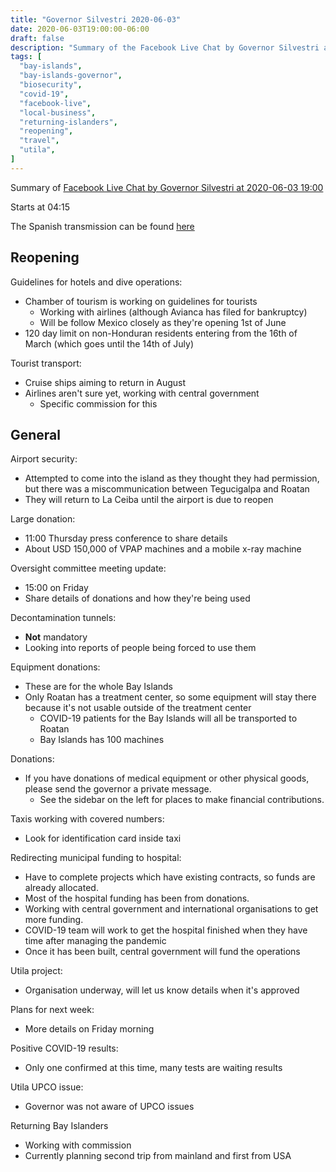 ```yaml
---
title: "Governor Silvestri 2020-06-03"
date: 2020-06-03T19:00:00-06:00
draft: false
description: "Summary of the Facebook Live Chat by Governor Silvestri at 2020-06-03 19:00"
tags: [
  "bay-islands",
  "bay-islands-governor",
  "biosecurity",
  "covid-19",
  "facebook-live",
  "local-business",
  "returning-islanders",
  "reopening",
  "travel",
  "utila",
]
---
```


Summary of [Facebook Live Chat by Governor Silvestri at 2020-06-03
19:00](https://www.facebook.com/gobernacionislas/videos/2892234924230675)

Starts at 04:15

The Spanish transmission can be found [here](https://www.facebook.com/gobernacionislas/videos/572796926762235/)

Reopening
---------

Guidelines for hotels and dive operations:
* Chamber of tourism is working on guidelines for tourists
  * Working with airlines (although Avianca has filed for bankruptcy)
  * Will be follow Mexico closely as they're opening 1st of June
* 120 day limit on non-Honduran residents entering from the 16th of March
  (which goes until the 14th of July)

Tourist transport:
* Cruise ships aiming to return in August
* Airlines aren't sure yet, working with central government
  * Specific commission for this

General
-------

Airport security:
* Attempted to come into the island as they thought they had permission, but
  there was a miscommunication between Tegucigalpa and Roatan
* They will return to La Ceiba until the airport is due to reopen

Large donation:
* 11:00 Thursday press conference to share details
* About USD 150,000 of VPAP machines and a mobile x-ray machine

Oversight committee meeting update:
* 15:00 on Friday
* Share details of donations and how they're being used

Decontamination tunnels:
* **Not** mandatory
* Looking into reports of people being forced to use them

Equipment donations:
* These are for the whole Bay Islands
* Only Roatan has a treatment center, so some equipment will stay there because
  it's not usable outside of the treatment center
  * COVID-19 patients for the Bay Islands will all be transported to Roatan
  * Bay Islands has 100 machines

Donations:
* If you have donations of medical equipment or other physical goods, please
  send the governor a private message.
  * See the sidebar on the left for places to make financial contributions.

Taxis working with covered numbers:
* Look for identification card inside taxi

Redirecting municipal funding to hospital:
* Have to complete projects which have existing contracts, so funds are already
  allocated.
* Most of the hospital funding has been from donations.
* Working with central government and international organisations to get more
  funding.
* COVID-19 team will work to get the hospital finished when they have time
  after managing the pandemic
* Once it has been built, central government will fund the operations

Utila project:
* Organisation underway, will let us know details when it's approved

Plans for next week:
* More details on Friday morning

Positive COVID-19 results:
* Only one confirmed at this time, many tests are waiting results

Utila UPCO issue:
* Governor was not aware of UPCO issues

Returning Bay Islanders
* Working with commission
* Currently planning second trip from mainland and first from USA
